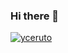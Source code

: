 ### Hi there 👋

<a href="https://github.com/anuraghazra/github-readme-stats">
    <img src="https://github-readme-stats.vercel.app/api?username=yceruto&show_icons=true" alt="yceruto" />
</a>

<!--
**yceruto/yceruto** is a ✨ _special_ ✨ repository because its `README.md` (this file) appears on your GitHub profile.

Here are some ideas to get you started:

- 🔭 I’m currently working on ...
- 🌱 I’m currently learning ...
- 👯 I’m looking to collaborate on ...
- 🤔 I’m looking for help with ...
- 💬 Ask me about ...
- 📫 How to reach me: ...
- 😄 Pronouns: ...
- ⚡ Fun fact: ...
-->

